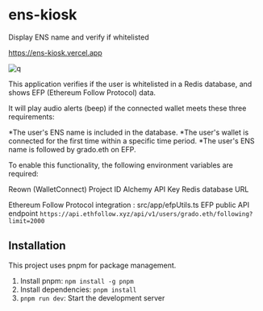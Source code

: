 

# ens-kiosk
Display ENS name and verify if whitelisted

https://ens-kiosk.vercel.app

![q](https://github.com/user-attachments/assets/e50d542f-f1d3-4a55-ac94-30e5849de8ae)


This application verifies if the user is whitelisted in a Redis database,
 and shows EFP (Ethereum Follow Protocol) data.
 
It will play audio alerts (beep) if the connected wallet meets these three requirements:

*The user's ENS name is included in the database.
*The user's wallet is connected for the first time within a specific time period.
*The user's ENS name is followed by grado.eth on EFP.

To enable this functionality, the following environment variables are required:

Reown (WalletConnect) Project ID
Alchemy API Key
Redis database URL

Ethereum Follow Protocol integration : src/app/efpUtils.ts
EFP public API endpoint `https://api.ethfollow.xyz/api/v1/users/grado.eth/following?limit=2000`

## Installation

This project uses pnpm for package management.

1. Install pnpm: `npm install -g pnpm`
2. Install dependencies: `pnpm install`
3. `pnpm run dev`: Start the development server